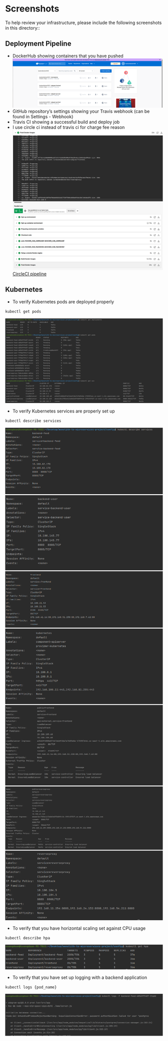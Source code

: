 # Screenshots
To help review your infrastructure, please include the following screenshots in this directory::

## Deployment Pipeline
* DockerHub showing containers that you have pushed
  ![Dockerhub](dockerhub.png)
* GitHub repository’s settings showing your Travis webhook (can be found in Settings - Webhook)
* Travis CI showing a successful build and deploy job
* I use circle ci instead of travis ci for charge fee reason
  ![Pipeline](c.png)
  ![CircleCIpipe](circleCIpipe.png)
  [CircleCI pipeline](https://app.circleci.com/pipelines/github/cuongbrilliantSE/udagram/24/workflows/b3d57ed1-6807-40b6-aa93-660d08b617b4/jobs/30 "Click to view the pipeline")


## Kubernetes
* To verify Kubernetes pods are deployed properly
```bash
kubectl get pods
```
  ![pods](pods.png)
* To verify Kubernetes services are properly set up

```bash
kubectl describe services
```
 ![services](Screenshot1.png)
 ![services](Screenshot2.png)
 ![services](Screenshot3.png)
 ![services](Screenshot4.png)
 ![services](Screenshot5.png)
 ![services](Screenshot6.png)
 ![services](Screenshot7.png)
* To verify that you have horizontal scaling set against CPU usage
```bash
kubectl describe hpa
```
![hpas](hpas.png)

* To verify that you have set up logging with a backend application
```bash
kubectl logs {pod_name}
```
![logs](logs.png)

